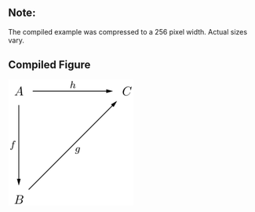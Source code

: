 Note:
-----

The compiled example was compressed to a 256
pixel width. Actual sizes vary.

Compiled Figure
---------------
![Example](Commutative_Diagram_001.png)
